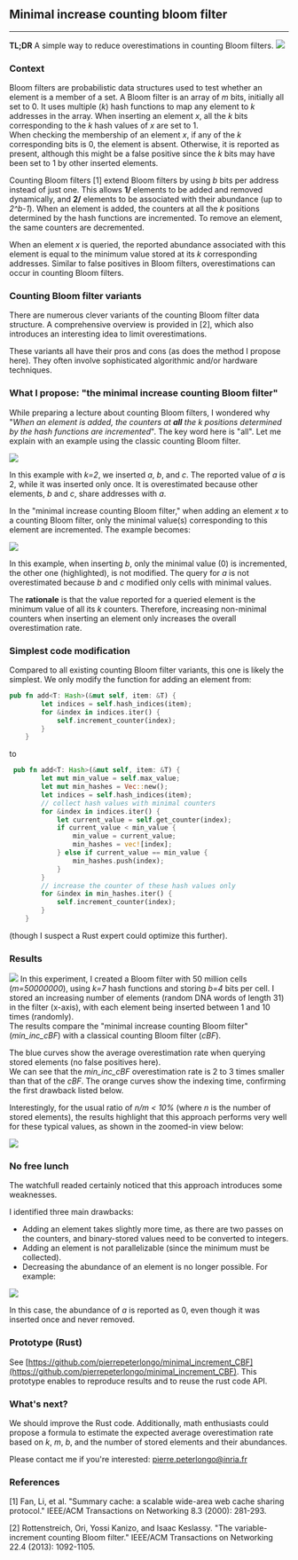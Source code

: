 ## Minimal increase counting bloom filter

---
**TL;DR** A simple way to reduce overestimations in counting Bloom filters.
![](https://pierrepeterlongo.github.io/minimal_increment_CBF/images/min_inc_cbf_teaser.png)

### Context 
Bloom filters are probabilistic data structures used to test whether an element is a member of a set. A Bloom filter is an array of *m* bits, initially all set to 0. It uses multiple (*k*) hash functions to map any element to *k* addresses in the array. When inserting an element *x*, all the *k* bits corresponding to the *k* hash values of *x* are set to 1.  
When checking the membership of an element *x*, if any of the *k* corresponding bits is 0, the element is absent. Otherwise, it is reported as present, although this might be a false positive since the *k* bits may have been set to 1 by other inserted elements.

Counting Bloom filters [1] extend Bloom filters by using *b* bits per address instead of just one. This allows **1/** elements to be added and removed dynamically, and **2/** elements to be associated with their abundance (up to *2^b-1*). When an element is added, the counters at all the *k* positions determined by the hash functions are incremented. To remove an element, the same counters are decremented. 

When an element *x* is queried, the reported abundance associated with this element is equal to the minimum value stored at its *k* corresponding addresses. Similar to false positives in Bloom filters, overestimations can occur in counting Bloom filters.

### Counting Bloom filter variants

There are numerous clever variants of the counting Bloom filter data structure. A comprehensive overview is provided in [2], which also introduces an interesting idea to limit overestimations.

These variants all have their pros and cons (as does the method I propose here). They often involve sophisticated algorithmic and/or hardware techniques.

### What I propose: "the minimal increase counting Bloom filter"
While preparing a lecture about counting Bloom filters, I wondered why "*When an element is added, the counters at **all** the k positions determined by the hash functions are incremented*". The key word here is "all". Let me explain with an example using the classic counting Bloom filter.  

![](https://pierrepeterlongo.github.io/minimal_increment_CBF/images/cbf.png)

In this example with *k=2*, we inserted *a*, *b*, and *c*. The reported value of *a* is 2, while it was inserted only once. It is overestimated because other elements, *b* and *c*, share addresses with *a*. 

In the "minimal increase counting Bloom filter," when adding an element *x* to a counting Bloom filter, only the minimal value(s) corresponding to this element are incremented. The example becomes: 

![](https://pierrepeterlongo.github.io/minimal_increment_CBF/images/min_inc_cbf.png)

In this example, when inserting *b*, only the minimal value (0) is incremented, the other one (highlighted), is not modified. The query for *a* is not overestimated because *b* and *c* modified only cells with minimal values. 

The **rationale** is that the value reported for a queried element is the minimum value of all its *k* counters. Therefore, increasing non-minimal counters when inserting an element only increases the overall overestimation rate.

### Simplest code modification
Compared to all existing counting Bloom filter variants, this one is likely the simplest. 
We only modify the function for adding an element from:
```rust
pub fn add<T: Hash>(&mut self, item: &T) {
        let indices = self.hash_indices(item);
        for &index in indices.iter() {
            self.increment_counter(index);
        }
    }
```
to
```rust
 pub fn add<T: Hash>(&mut self, item: &T) {
        let mut min_value = self.max_value;
        let mut min_hashes = Vec::new();
        let indices = self.hash_indices(item);
        // collect hash values with minimal counters
        for &index in indices.iter() {
            let current_value = self.get_counter(index);
            if current_value < min_value {
                min_value = current_value;
                min_hashes = vec![index];
            } else if current_value == min_value {
                min_hashes.push(index);
            }
        }
        // increase the counter of these hash values only
        for &index in min_hashes.iter() {
            self.increment_counter(index);
        }
    }
```
(though I suspect a Rust expert could optimize this further).


### Results
![](https://pierrepeterlongo.github.io/minimal_increment_CBF/images/minimal_increase_CBF_results.png)
In this experiment, I created a Bloom filter with 50 million cells (*m=50000000*), using *k=7* hash functions and storing *b=4* bits per cell. I stored an increasing number of elements (random DNA words of length 31) in the filter (x-axis), with each element being inserted between 1 and 10 times (randomly).  
The results compare the "minimal increase counting Bloom filter" (*min_inc_cBF*) with a classical counting Bloom filter (*cBF*). 

The blue curves show the average overestimation rate when querying stored elements (no false positives here).  
We can see that the *min_inc_cBF* overestimation rate is 2 to 3 times smaller than that of the *cBF*. The orange curves show the indexing time, confirming the first drawback listed below.

Interestingly, for the usual ratio of *n/m < 10%* (where *n* is the number of stored elements), the results highlight that this approach performs very well for these typical values, as shown in the zoomed-in view below:

![](https://pierrepeterlongo.github.io/minimal_increment_CBF/images/minimal_increase_CBF_results_head.png)

### No free lunch
The watchfull readed certainly noticed that this approach introduces some weaknesses. 

I identified three main drawbacks:
- Adding an element takes slightly more time, as there are two passes on the counters, and binary-stored values need to be converted to integers.
- Adding an element is not parallelizable (since the minimum must be collected). 
- Decreasing the abundance of an element is no longer possible. For example: 

![](https://pierrepeterlongo.github.io/minimal_increment_CBF/images/min_inc_cbf_decrease.png)

In this case, the abundance of *a* is reported as 0, even though it was inserted once and never removed.

### Prototype (Rust)
See [https://github.com/pierrepeterlongo/minimal_increment_CBF](https://github.com/pierrepeterlongo/minimal_increment_CBF).
This prototype enables to reproduce results and to reuse the rust code API.

### What's next?
We should improve the Rust code. Additionally, math enthusiasts could propose a formula to estimate the expected average overestimation rate based on *k*, *m*, *b*, and the number of stored elements and their abundances.

Please contact me if you're interested: pierre.peterlongo@inria.fr

### References

[1] Fan, Li, et al. "Summary cache: a scalable wide-area web cache sharing protocol." IEEE/ACM Transactions on Networking 8.3 (2000): 281-293.

[2] Rottenstreich, Ori, Yossi Kanizo, and Isaac Keslassy. "The variable-increment counting Bloom filter." IEEE/ACM Transactions on Networking 22.4 (2013): 1092-1105.